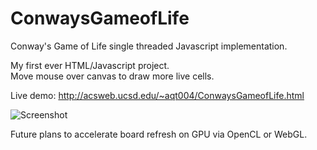 # ConwaysGameofLife
Conway's Game of Life single threaded Javascript implementation.

My first ever HTML/Javascript project.  
Move mouse over canvas to draw more live cells.

Live demo: http://acsweb.ucsd.edu/~aqt004/ConwaysGameofLife.html

![Screenshot](https://user-images.githubusercontent.com/14359191/29086204-a766f99e-7c26-11e7-87d8-a007ad3412f5.png)

Future plans to accelerate board refresh on GPU via OpenCL or WebGL.